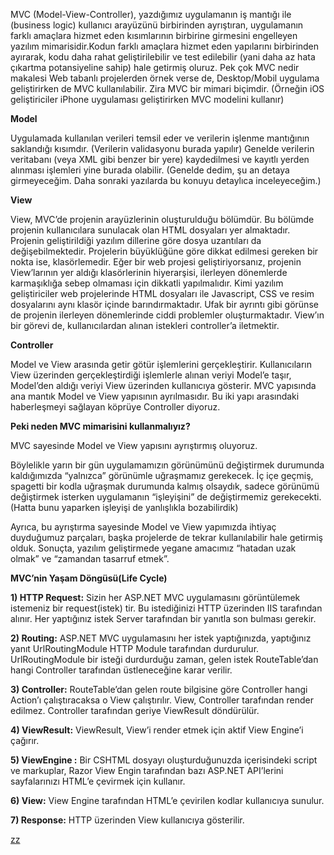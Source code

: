 MVC (Model-View-Controller), yazdığımız uygulamanın iş mantığı ile (business logic) kullanıcı arayüzünü birbirinden ayrıştıran, uygulamanın farklı amaçlara hizmet eden kısımlarının birbirine girmesini engelleyen yazılım mimarisidir.Kodun farklı amaçlara hizmet eden yapılarını birbirinden ayırarak, kodu daha rahat geliştirilebilir ve test edilebilir (yani daha az hata çıkartma potansiyeline sahip) hale getirmiş oluruz.
Pek çok MVC nedir makalesi Web tabanlı projelerden örnek verse de, Desktop/Mobil uygulama geliştirirken de MVC kullanılabilir. Zira MVC bir mimari biçimdir. (Örneğin iOS geliştiriciler iPhone uygulaması geliştirirken MVC modelini kullanır)

**Model**

Uygulamada kullanılan verileri temsil eder ve verilerin işlenme mantığının saklandığı kısımdır. (Verilerin validasyonu burada yapılır)
Genelde verilerin veritabanı (veya XML gibi benzer bir yere) kaydedilmesi ve kayıtlı yerden alınması işlemleri yine burada olabilir. (Genelde dedim, şu an detaya girmeyeceğim. Daha sonraki yazılarda bu konuyu detaylıca inceleyeceğim.)

**View**

View, MVC’de projenin arayüzlerinin oluşturulduğu bölümdür. Bu bölümde projenin kullanıcılara sunulacak olan HTML dosyaları yer almaktadır. Projenin geliştirildiği yazılım dillerine göre dosya uzantıları da değişebilmektedir. Projelerin büyüklüğüne göre dikkat edilmesi gereken bir nokta ise, klasörlemedir.
Eğer bir web projesi geliştiriyorsanız, projenin View’larının yer aldığı klasörlerinin hiyerarşisi, ilerleyen dönemlerde karmaşıklığa sebep olmaması için dikkatli yapılmalıdır. Kimi yazılım geliştiriciler web projelerinde HTML dosyaları ile Javascript, CSS ve resim dosyalarını aynı klasör içinde barındırmaktadır. Ufak bir ayrıntı gibi görünse de projenin ilerleyen dönemlerinde ciddi problemler oluşturmaktadır.
View’ın bir görevi de, kullanıcılardan alınan istekleri controller’a iletmektir.

**Controller**

Model ve View arasında getir götür işlemlerini gerçekleştirir.
Kullanıcıların View üzerinden gerçekleştirdiği işlemlerle alınan veriyi Model’e taşır, Model’den aldığı veriyi View üzerinden kullanıcıya gösterir.
MVC yapısında ana mantık Model ve View yapısının ayrılmasıdır. Bu iki yapı arasındaki haberleşmeyi sağlayan köprüye Controller diyoruz.

**Peki neden MVC mimarisini kullanmalıyız?**

MVC sayesinde Model ve View yapısını ayrıştırmış oluyoruz.

Böylelikle yarın bir gün uygulamamızın görünümünü değiştirmek durumunda kaldığımızda “yalnızca” görünümle uğraşmamız gerekecek. İç içe geçmiş, spagetti bir kodla uğraşmak durumunda kalmış olsaydık, sadece görünümü değiştirmek isterken uygulamanın “işleyişini” de değiştirmemiz gerekecekti. (Hatta bunu yaparken işleyişi de yanlışlıkla bozabilirdik)

Ayrıca, bu ayrıştırma sayesinde Model ve View yapımızda ihtiyaç duyduğumuz parçaları, başka projelerde de tekrar kullanılabilir hale getirmiş olduk. Sonuçta, yazılım geliştirmede yegane amacımız “hatadan uzak olmak” ve “zamandan tasarruf etmek”.

**MVC’nin Yaşam Döngüsü(Life Cycle)**

**1) HTTP Request:** Sizin her ASP.NET MVC uygulamasını görüntülemek istemeniz bir request(istek) tir.
Bu istediğinizi HTTP üzerinden IIS tarafından alınır. Her yaptığınız istek Server tarafından bir yanıtla
son bulması gerekir.

**2) Routing:** ASP.NET MVC uygulamasını her istek yaptığınızda, yaptığınız yanıt UrlRoutingModule
HTTP Module tarafından durdurulur. UrlRoutingModule bir isteği durdurduğu zaman, gelen istek
RouteTable’dan hangi Controller tarafından üstleneceğine karar verilir.

**3) Controller:** RouteTable’dan gelen route bilgisine göre Controller hangi Action’ı çalıştıracaksa o
View çalıştırılır. View, Controller tarafından render edilmez. Controller tarafından geriye ViewResult
döndürülür.

**4) ViewResult:** ViewResult, View’i render etmek için aktif View Engine’i çağırır.

**5) ViewEngine :** Bir CSHTML dosyayı oluşturduğunuzda içerisindeki script ve markuplar, Razor View
Engin tarafından bazı ASP.NET API’lerini sayfalarınızı HTML’e çevirmek için kullanır.

**6) View:** View Engine tarafından HTML’e çevirilen kodlar kullanıcıya sunulur.

**7) Response:** HTTP üzerinden View kullanıcıya gösterilir.

[zz](https://www.google.com/url?sa=i&url=https%3A%2F%2Fbarisakbas.com.tr%2Fnet-core%2Fblog%2F30-asp-net-mvc-nedir-ne-ise-yarar.html&psig=AOvVaw0aYV6VdQ8LeYC_8wZ6aPK3&ust=1609625280684000&source=images&cd=vfe&ved=0CAIQjRxqFwoTCOD85c3f--0CFQAAAAAdAAAAABAD)
